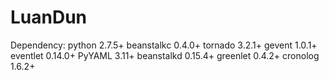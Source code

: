 LuanDun
=======
Dependency:
	python 2.7.5+
	beanstalkc 0.4.0+
	tornado 3.2.1+
	gevent 1.0.1+
	eventlet 0.14.0+
	PyYAML 3.11+
	beanstalkd 0.15.4+
	greenlet 0.4.2+
	cronolog 1.6.2+
